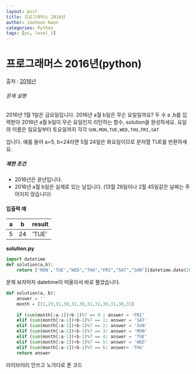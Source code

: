 ```yaml
---
layout: post
title: 프로그래머스 2016년
author: Jaeheon Kwon
categories: Python
tags: [ps, level_1]
---
```


# 프로그래머스 2016년(python)

출처 : [2016년](https://programmers.co.kr/learn/courses/30/lessons/12901)

###### 문제 설명

2016년 1월 1일은 금요일입니다. 2016년 a월 b일은 무슨 요일일까요? 두 수 a ,b를 입력받아 2016년 a월 b일이 무슨 요일인지 리턴하는 함수, solution을 완성하세요. 요일의 이름은 일요일부터 토요일까지 각각 `SUN,MON,TUE,WED,THU,FRI,SAT`

입니다. 예를 들어 a=5, b=24라면 5월 24일은 화요일이므로 문자열 TUE를 반환하세요.

##### 제한 조건

- 2016년은 윤년입니다.
- 2016년 a월 b일은 실제로 있는 날입니다. (13월 26일이나 2월 45일같은 날짜는 주어지지 않습니다)

#### 입출력 예

| a    | b    | result |
| ---- | ---- | ------ |
| 5    | 24   | 'TUE'  |

**solution.py**

```python
import datetime
def solution(a,b):
    return ['MON','TUE',"WED","THU","FRI","SAT","SUN"][datetime.date(2016,a,b).weekday()]
```

문제 보자마자 datetime이 떠올라서 바로 풀었습니다.

```python
def solution(a, b):
    answer = ''
    month = [31,29,31,30,31,30,31,31,30,31,30,31]
    
    if (sum(month[:a-1])+b-1)%7 == 0 : answer = 'FRI'
    elif (sum(month[:a-1])+b-1)%7 == 1: answer = 'SAT'
    elif (sum(month[:a-1])+b-1)%7 == 2: answer = 'SUN'
    elif (sum(month[:a-1])+b-1)%7 == 3: answer = 'MON'
    elif (sum(month[:a-1])+b-1)%7 == 4: answer = 'TUE'
    elif (sum(month[:a-1])+b-1)%7 == 5: answer = 'WED'
    elif (sum(month[:a-1])+b-1)%7 == 6: answer= 'THU'
    return answer
```

라이브러리 안쓰고 노가다로 푼 코드